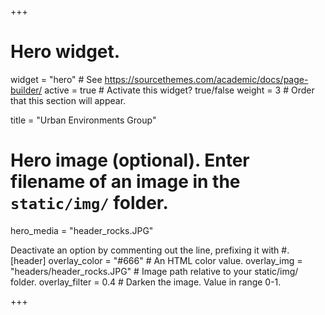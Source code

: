 +++
# Hero widget.
widget = "hero"  # See https://sourcethemes.com/academic/docs/page-builder/
active = true  # Activate this widget? true/false
weight = 3  # Order that this section will appear.

title = "Urban Environments Group"

# Hero image (optional). Enter filename of an image in the `static/img/` folder.
hero_media = "header_rocks.JPG"

Deactivate an option by commenting out the line, prefixing it with #.
[header] overlay_color = "#666" # An HTML color value. overlay_img = "headers/header_rocks.JPG" # Image path relative to your static/img/ folder. overlay_filter = 0.4 # Darken the image. Value in range 0-1.

+++
